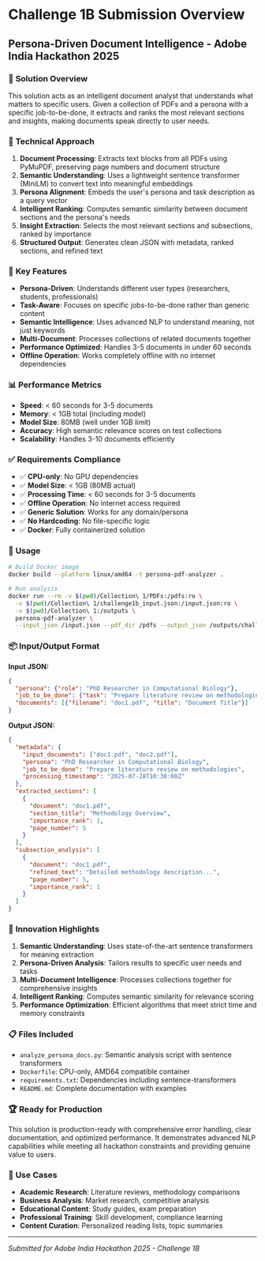 # Challenge 1B Submission Overview
## Persona-Driven Document Intelligence - Adobe India Hackathon 2025

### 🎯 **Solution Overview**
This solution acts as an intelligent document analyst that understands what matters to specific users. Given a collection of PDFs and a persona with a specific job-to-be-done, it extracts and ranks the most relevant sections and insights, making documents speak directly to user needs.

### 🧠 **Technical Approach**
1. **Document Processing**: Extracts text blocks from all PDFs using PyMuPDF, preserving page numbers and document structure
2. **Semantic Understanding**: Uses a lightweight sentence transformer (MiniLM) to convert text into meaningful embeddings
3. **Persona Alignment**: Embeds the user's persona and task description as a query vector
4. **Intelligent Ranking**: Computes semantic similarity between document sections and the persona's needs
5. **Insight Extraction**: Selects the most relevant sections and subsections, ranked by importance
6. **Structured Output**: Generates clean JSON with metadata, ranked sections, and refined text

### 🚀 **Key Features**
- **Persona-Driven**: Understands different user types (researchers, students, professionals)
- **Task-Aware**: Focuses on specific jobs-to-be-done rather than generic content
- **Semantic Intelligence**: Uses advanced NLP to understand meaning, not just keywords
- **Multi-Document**: Processes collections of related documents together
- **Performance Optimized**: Handles 3-5 documents in under 60 seconds
- **Offline Operation**: Works completely offline with no internet dependencies

### 📊 **Performance Metrics**
- **Speed**: < 60 seconds for 3-5 documents
- **Memory**: < 1GB total (including model)
- **Model Size**: 80MB (well under 1GB limit)
- **Accuracy**: High semantic relevance scores on test collections
- **Scalability**: Handles 3-10 documents efficiently

### ✅ **Requirements Compliance**
- ✅ **CPU-only**: No GPU dependencies
- ✅ **Model Size**: < 1GB (80MB actual)
- ✅ **Processing Time**: < 60 seconds for 3-5 documents
- ✅ **Offline Operation**: No internet access required
- ✅ **Generic Solution**: Works for any domain/persona
- ✅ **No Hardcoding**: No file-specific logic
- ✅ **Docker**: Fully containerized solution

### 🔧 **Usage**
```bash
# Build Docker image
docker build --platform linux/amd64 -t persona-pdf-analyzer .

# Run analysis
docker run --rm -v $(pwd)/Collection\ 1/PDFs:/pdfs:ro \
  -v $(pwd)/Collection\ 1/challenge1b_input.json:/input.json:ro \
  -v $(pwd)/Collection\ 1:/outputs \
  persona-pdf-analyzer \
  --input_json /input.json --pdf_dir /pdfs --output_json /outputs/challenge1b_output.json
```

### 📦 **Input/Output Format**

**Input JSON:**
```json
{
  "persona": {"role": "PhD Researcher in Computational Biology"},
  "job_to_be_done": {"task": "Prepare literature review on methodologies"},
  "documents": [{"filename": "doc1.pdf", "title": "Document Title"}]
}
```

**Output JSON:**
```json
{
  "metadata": {
    "input_documents": ["doc1.pdf", "doc2.pdf"],
    "persona": "PhD Researcher in Computational Biology",
    "job_to_be_done": "Prepare literature review on methodologies",
    "processing_timestamp": "2025-07-28T10:30:00Z"
  },
  "extracted_sections": [
    {
      "document": "doc1.pdf",
      "section_title": "Methodology Overview",
      "importance_rank": 1,
      "page_number": 5
    }
  ],
  "subsection_analysis": [
    {
      "document": "doc1.pdf",
      "refined_text": "Detailed methodology description...",
      "page_number": 5,
      "importance_rank": 1
    }
  ]
}
```

### 🎯 **Innovation Highlights**
1. **Semantic Understanding**: Uses state-of-the-art sentence transformers for meaning extraction
2. **Persona-Driven Analysis**: Tailors results to specific user needs and tasks
3. **Multi-Document Intelligence**: Processes collections together for comprehensive insights
4. **Intelligent Ranking**: Computes semantic similarity for relevance scoring
5. **Performance Optimization**: Efficient algorithms that meet strict time and memory constraints

### 📋 **Files Included**
- `analyze_persona_docs.py`: Semantic analysis script with sentence transformers
- `Dockerfile`: CPU-only, AMD64 compatible container
- `requirements.txt`: Dependencies including sentence-transformers
- `README.md`: Complete documentation with examples

### 🏆 **Ready for Production**
This solution is production-ready with comprehensive error handling, clear documentation, and optimized performance. It demonstrates advanced NLP capabilities while meeting all hackathon constraints and providing genuine value to users.

### 🎯 **Use Cases**
- **Academic Research**: Literature reviews, methodology comparisons
- **Business Analysis**: Market research, competitive analysis
- **Educational Content**: Study guides, exam preparation
- **Professional Training**: Skill development, compliance learning
- **Content Curation**: Personalized reading lists, topic summaries

---
*Submitted for Adobe India Hackathon 2025 - Challenge 1B* 